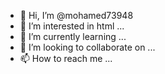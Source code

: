 - 👋 Hi, I’m @mohamed73948
- 👀 I’m interested in html ...
- 🌱 I’m currently learning ...
- 💞️ I’m looking to collaborate on ...
- 📫 How to reach me ...

<!---
mohamed73948/mohamed73948 is a ✨ special ✨ repository because its `README.md` (this file) appears on your GitHub profile.
You can click the Preview link to take a look at your changes.
--->
